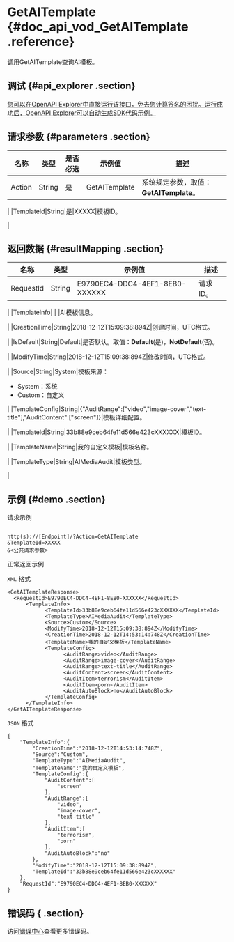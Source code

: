 # GetAITemplate {#doc_api_vod_GetAITemplate .reference}

调用GetAITemplate查询AI模板。

## 调试 {#api_explorer .section}

[您可以在OpenAPI Explorer中直接运行该接口，免去您计算签名的困扰。运行成功后，OpenAPI Explorer可以自动生成SDK代码示例。](https://api.aliyun.com/#product=vod&api=GetAITemplate&type=RPC&version=2017-03-21)

## 请求参数 {#parameters .section}

|名称|类型|是否必选|示例值|描述|
|--|--|----|---|--|
|Action|String|是|GetAITemplate|系统规定参数，取值：**GetAITemplate**。

 |
|TemplateId|String|是|XXXXX|模板ID。

 |

## 返回数据 {#resultMapping .section}

|名称|类型|示例值|描述|
|--|--|---|--|
|RequestId|String|E9790EC4-DDC4-4EF1-8EB0-XXXXXX|请求ID。

 |
|TemplateInfo| | |AI模板信息。

 |
|CreationTime|String|2018-12-12T15:09:38:894Z|创建时间，UTC格式。

 |
|IsDefault|String|Default|是否默认。取值：**Default**\(是\)，**NotDefault**\(否\)。

 |
|ModifyTime|String|2018-12-12T15:09:38:894Z|修改时间，UTC格式。

 |
|Source|String|System|模板来源：

 -   System：系统
-   Custom：自定义

 |
|TemplateConfig|String|\{"AuditRange":\["video","image-cover","text-title"\],"AuditContent":\["screen"\]\}|模板详细配置。

 |
|TemplateId|String|33b88e9ceb64fe11d566e423cXXXXXX|模板ID。

 |
|TemplateName|String|我的自定义模板|模板名称。

 |
|TemplateType|String|AIMediaAudit|模板类型。

 |

## 示例 {#demo .section}

请求示例

``` {#request_demo}

http(s)://[Endpoint]/?Action=GetAITemplate
&TemplateId=XXXXX
&<公共请求参数>

```

正常返回示例

`XML` 格式

``` {#xml_return_success_demo}
<GetAITemplateResponse>
  <RequestId>E9790EC4-DDC4-4EF1-8EB0-XXXXXX</RequestId>
	  <TemplateInfo>
		    <TemplateId>33b88e9ceb64fe11d566e423cXXXXXX</TemplateId>
		    <TemplateType>AIMediaAudit</TemplateType>
		    <Source>Custom</Source>
		    <ModifyTime>2018-12-12T15:09:38:894Z</ModifyTime>
		    <CreationTime>2018-12-12T14:53:14:748Z</CreationTime>
		    <TemplateName>我的自定义模板</TemplateName>
		    <TemplateConfig>
			      <AuditRange>video</AuditRange>
			      <AuditRange>image-cover</AuditRange>
			      <AuditRange>text-title</AuditRange>
			      <AuditContent>screen</AuditContent>
			      <AuditItem>terrorism</AuditItem>
			      <AuditItem>porn</AuditItem>
			      <AuditAutoBlock>no</AuditAutoBlock>
		    </TemplateConfig>
	  </TemplateInfo>
</GetAITemplateResponse>
```

`JSON` 格式

``` {#json_return_success_demo}
{
	"TemplateInfo":{
		"CreationTime":"2018-12-12T14:53:14:748Z",
		"Source":"Custom",
		"TemplateType":"AIMediaAudit",
		"TemplateName":"我的自定义模板",
		"TemplateConfig":{
			"AuditContent":[
				"screen"
			],
			"AuditRange":[
				"video",
				"image-cover",
				"text-title"
			],
			"AuditItem":[
				"terrorism",
				"porn"
			],
			"AuditAutoBlock":"no"
		},
		"ModifyTime":"2018-12-12T15:09:38:894Z",
		"TemplateId":"33b88e9ceb64fe11d566e423cXXXXXX"
	},
	"RequestId":"E9790EC4-DDC4-4EF1-8EB0-XXXXXX"
}
```

## 错误码 { .section}

访问[错误中心](https://error-center.aliyun.com/status/product/vod)查看更多错误码。


